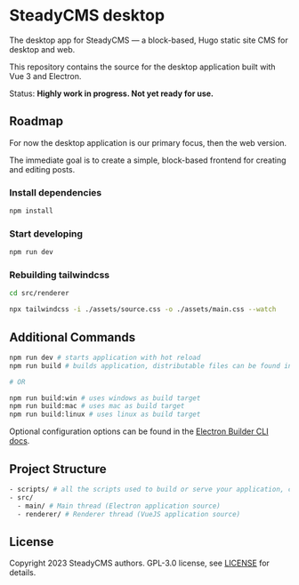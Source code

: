 # SteadyCMS desktop

The desktop app for SteadyCMS — a block-based, Hugo static site CMS for desktop and web.

This repository contains the source for the desktop application built with Vue 3 and Electron. 

Status: **Highly work in progress. Not yet ready for use.**


## Roadmap

For now the desktop application is our primary focus, then the web version. 

The immediate goal is to create a simple, block-based frontend for creating and editing posts.


### Install dependencies

```bash
npm install
```

### Start developing

```bash
npm run dev
```

### Rebuilding tailwindcss

```bash
cd src/renderer
```

```bash
npx tailwindcss -i ./assets/source.css -o ./assets/main.css --watch
```


## Additional Commands

```bash
npm run dev # starts application with hot reload
npm run build # builds application, distributable files can be found in "dist" folder

# OR

npm run build:win # uses windows as build target
npm run build:mac # uses mac as build target
npm run build:linux # uses linux as build target
```

Optional configuration options can be found in the [Electron Builder CLI docs](https://www.electron.build/cli.html).
## Project Structure

```bash
- scripts/ # all the scripts used to build or serve your application, change as you like.
- src/
  - main/ # Main thread (Electron application source)
  - renderer/ # Renderer thread (VueJS application source)
```


## License

Copyright 2023 SteadyCMS authors. GPL-3.0 license, see [LICENSE](/LICENSE) for details.